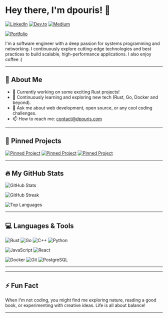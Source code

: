 # Hey there, I'm dpouris! 👋

[![LinkedIn](https://img.shields.io/badge/LinkedIn-Connect-blue?style=for-the-badge&logo=linkedin)](https://www.linkedin.com/in/dpouris)
[![Dev.to](https://img.shields.io/badge/Dev.to-Follow-blue?style=for-the-badge&logo=dev.to)](https://dev.to/dpouris)
[![Medium](https://img.shields.io/badge/Medium-Follow-blue?style=for-the-badge&logo=medium)](https://medium.com/@jimpouris0)
<!-- [![Website](https://img.shields.io/badge/Website-Visit-blue?style=for-the-badge&logo=html5)](https://dpouris.com) -->
[![Portfolio](https://img.shields.io/badge/Portfolio-View-blue?style=for-the-badge&logo=go)](https://dpouris.com)

I'm a software engineer with a deep passion for systems programming and networking. I continuously explore cutting-edge technologies and best practices to build scalable, high-performance applications. I also enjoy coffee :)

---

## 🚀 About Me

- 🔭 Currently working on some exciting Rust projects!
- 🌱 Continuously learning and exploring new tech (Rust, Go, Docker and beyond).
- 💬 Ask me about web development, open source, or any cool coding challenges.
- 📫 How to reach me: [contact@dpouris.com](mailto:contact@dpouris.com)

---

## 📌 Pinned Projects

<!-- Replace {repo} with your actual repository name -->
[![Pinned Project](https://denvercoder1-github-readme-stats.vercel.app/api/pin/?username=dpouris&repo=goster&theme=radical&title_color=F85D7F&hide_border=false&icon_color=F8D866&show_icons=false)](https://github.com/dpouris/{repo})
[![Pinned Project](https://denvercoder1-github-readme-stats.vercel.app/api/pin/?username=dpouris&repo=rs-docker&theme=radical&title_color=F85D7F&hide_border=false&icon_color=F8D866&show_icons=false)](https://github.com/dpouris/{repo})
[![Pinned Project](https://denvercoder1-github-readme-stats.vercel.app/api/pin/?username=dpouris&repo=vita&theme=radical&title_color=F85D7F&hide_border=false&icon_color=F8D866&show_icons=false)](https://github.com/dpouris/{repo})

---

## 🔥 My GitHub Stats

  <!-- GitHub Stats Card -->
  ![GitHub Stats](https://github-readme-stats.vercel.app/api?username=dpouris&show_icons=true&include_all_commits=true&count_private=true&theme=radical&hide_border=false&&title_color=F85D7F&icon_color=F8D866)
  
  <!-- GitHub Streak Card -->
  ![GitHub Streak](https://github-readme-streak-stats-eight.vercel.app/?user=dpouris&theme=radical&hide_border=false&short_numbers=true)
  
  <!-- Top Languages Card -->
  ![Top Languages](https://github-readme-stats.vercel.app/api/top-langs/?username=dpouris&layout=compact&theme=radical)


---


## 💻 Languages & Tools

![Rust](https://img.shields.io/badge/Rust-000000?style=for-the-badge&logo=rust&logoColor=white)
![Go](https://img.shields.io/badge/Go-00ADD8?style=for-the-badge&logo=go&logoColor=white)
![C++](https://img.shields.io/badge/C++-00599C?style=for-the-badge&logo=c%2B%2B&logoColor=white)
![Python](https://img.shields.io/badge/Python-3776AB?style=for-the-badge&logo=python&logoColor=white)

![JavaScript](https://img.shields.io/badge/JavaScript-F7DF1E?style=for-the-badge&logo=javascript&logoColor=black)
![React](https://img.shields.io/badge/React-20232A?style=for-the-badge&logo=react&logoColor=61DAFB)

![Docker](https://img.shields.io/badge/Docker-2496ED?style=for-the-badge&logo=docker&logoColor=white)
![Git](https://img.shields.io/badge/Git-F05032?style=for-the-badge&logo=git&logoColor=white)
![PostgreSQL](https://img.shields.io/badge/PostgreSQL-336791?style=for-the-badge&logo=postgresql&logoColor=white)


---

<!--START_SECTION:activity-->

---

## ⚡ Fun Fact

When I'm not coding, you might find me exploring nature, reading a good book, or experimenting with creative ideas. Life is all about balance!

---
